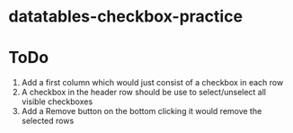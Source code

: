 # datatables-checkbox-practice

# ToDo


1. Add a first column which would just consist of a checkbox in each row
2. A checkbox in the header row should be use to select/unselect all visible checkboxes
3. Add a Remove button on the bottom clicking it would remove the selected rows

